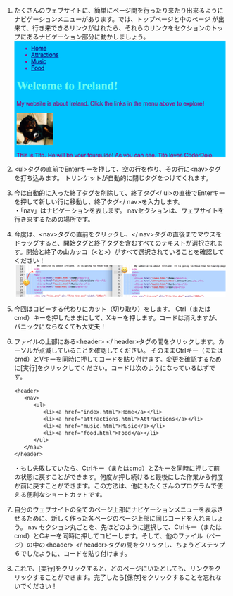 1. たくさんのウェブサイトに、簡単にページ間を行ったり来たり出来るようにナビゲーションメニューがあります。では、トップページと中のページ が出来て、行き来できるリンクがはれたら、それらのリンクをセクションのトップにあるナビゲーション部分に動かしましょう。　![](assets/egNavLinksAtTop.png)

2. &lt;ul&gt;タグの直前でEnterキーを押して、空の行を作り、その行に&lt;nav&gt;タグを打ち込みます。 トリンケットが自動的に閉じタグをつけてくれます。
3. 今は自動的に入った終了タグを削除して、終了タグ&lt;/ ul&gt;の直後でEnterキーを押して新しい行に移動し、終了タグ&lt;/ nav&gt;を入力します。　　　　　　　　　　　　　　　　　　　　　　　　　　　　　　　　　　　　　　　　　　　　　　　　　　　 ・「nav」はナビゲーションを表します。 navセクションは、ウェブサイトを行き来するための場所です。
4. 今度は、&lt;nav&gt;タグの直前をクリックし、&lt;/ nav&gt;タグの直後までマウスをドラッグすると、開始タグと終了タグを含むすべてのテキストが選択されます。開始と終了の山カッコ（&lt;と&gt;）がすべて選択されていることを確認してください！![](assets/SelectTextYayWhoops.png)
5. 今回はコピーする代わりにカット（切り取り）をします。 Ctrl（またはcmd）キーを押したままにして、Xキーを押します。コードは消えますが、パニックにならなくても大丈夫！

6. ファイルの上部にある&lt;header&gt; &lt;/ header&gt;タグの間をクリックします。カーソルが点滅していることを確認してください。 そのままCtrlキー（またはcmd）とVキーを同時に押してコードを貼り付けます。変更を確認するために\[実行\]をクリックしてください。コードは次のようになっているはずです。

   ```
   <header>
      <nav>
         <ul>
            <li><a href="index.html">Home</a></li>
            <li><a href="attractions.html">Attractions</a></li>
            <li><a href="music.html">Music</a></li>
            <li><a href="food.html">Food</a></li>
         </ul>
      </nav>
   </header>
   ```

   ・もし失敗していたら、Ctrlキー（またはcmd）とZキーを同時に押して前の状態に戻すことができます。何度か押し続けると最後にした作業から何度か前に戻すことができます。この方法は、他にもたくさんのプログラムで使える便利なショートカットです。

7. 自分のウェブサイトの全てのページ上部にナビゲーションメニューを表示させるために、新しく作った各ページのページ上部に同じコードを入れましょう。 `nav` セクション丸ごとを、先ほどのように選択して、Ctrlキー（またはcmd）とCキーを同時に押してコピーします。そして、他のファイル（ページ）の中の&lt;header&gt; &lt;/ header&gt;タグの間をクリックし、ちょうどステップ６でしたように、コードを貼り付けます。

8. これで、\[実行\]をクリックすると、どのページにいたとしても、リンクをクリックすることができます。完了したら\[保存\]をクリックすることを忘れないでください！



